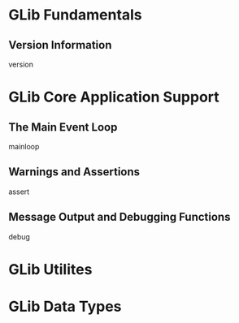# GLib Fundamentals

## Version Information

version

# GLib Core Application Support

## The Main Event Loop

mainloop

## Warnings and Assertions

assert

## Message Output and Debugging Functions

debug

# GLib Utilites

# GLib Data Types
